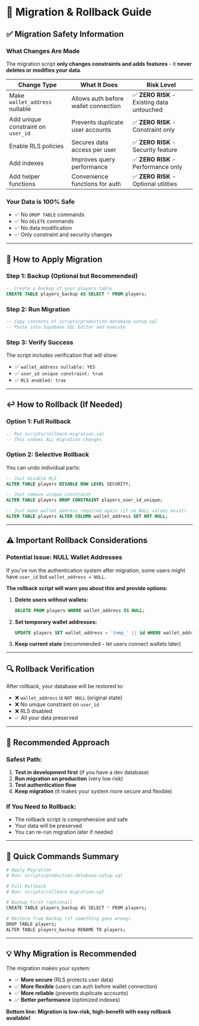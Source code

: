 # 🔄 Migration & Rollback Guide

## ✅ **Migration Safety Information**

### **What Changes Are Made**
The migration script **only changes constraints and adds features** - it **never deletes or modifies your data**.

| Change Type | What It Does | Risk Level |
|-------------|--------------|------------|
| Make `wallet_address` nullable | Allows auth before wallet connection | ✅ **ZERO RISK** - Existing data untouched |
| Add unique constraint on `user_id` | Prevents duplicate user accounts | ✅ **ZERO RISK** - Constraint only |
| Enable RLS policies | Secures data access per user | ✅ **ZERO RISK** - Security feature |
| Add indexes | Improves query performance | ✅ **ZERO RISK** - Performance only |
| Add helper functions | Convenience functions for auth | ✅ **ZERO RISK** - Optional utilities |

### **Your Data is 100% Safe**
- ✅ No `DROP TABLE` commands
- ✅ No `DELETE` commands  
- ✅ No data modification
- ✅ Only constraint and security changes

---

## 🚀 **How to Apply Migration**

### Step 1: Backup (Optional but Recommended)
```sql
-- Create a backup of your players table
CREATE TABLE players_backup AS SELECT * FROM players;
```

### Step 2: Run Migration
```sql
-- Copy contents of scripts/production-database-setup.sql
-- Paste into Supabase SQL Editor and execute
```

### Step 3: Verify Success
The script includes verification that will show:
- ✅ `wallet_address nullable: YES`
- ✅ `user_id unique constraint: true`
- ✅ `RLS enabled: true`

---

## ↩️ **How to Rollback (If Needed)**

### Option 1: Full Rollback
```sql
-- Run scripts/rollback-migration.sql
-- This undoes ALL migration changes
```

### Option 2: Selective Rollback
You can undo individual parts:

```sql
-- Just disable RLS
ALTER TABLE players DISABLE ROW LEVEL SECURITY;

-- Just remove unique constraint
ALTER TABLE players DROP CONSTRAINT players_user_id_unique;

-- Just make wallet_address required again (if no NULL values exist)
ALTER TABLE players ALTER COLUMN wallet_address SET NOT NULL;
```

---

## ⚠️ **Important Rollback Considerations**

### **Potential Issue: NULL Wallet Addresses**
If you've run the authentication system after migration, some users might have `user_id` but `wallet_address = NULL`.

**The rollback script will warn you about this and provide options:**

1. **Delete users without wallets:**
   ```sql
   DELETE FROM players WHERE wallet_address IS NULL;
   ```

2. **Set temporary wallet addresses:**
   ```sql
   UPDATE players SET wallet_address = 'temp_' || id WHERE wallet_address IS NULL;
   ```

3. **Keep current state** (recommended - let users connect wallets later)

---

## 🔍 **Rollback Verification**

After rollback, your database will be restored to:
- ❌ `wallet_address` is `NOT NULL` (original state)
- ❌ No unique constraint on `user_id`
- ❌ RLS disabled
- ✅ All your data preserved

---

## 🎯 **Recommended Approach**

### **Safest Path:**
1. **Test in development first** (if you have a dev database)
2. **Run migration on production** (very low risk)
3. **Test authentication flow**
4. **Keep migration** (it makes your system more secure and flexible)

### **If You Need to Rollback:**
- The rollback script is comprehensive and safe
- Your data will be preserved
- You can re-run migration later if needed

---

## 🔧 **Quick Commands Summary**

```bash
# Apply Migration
# Run: scripts/production-database-setup.sql

# Full Rollback  
# Run: scripts/rollback-migration.sql

# Backup First (optional)
CREATE TABLE players_backup AS SELECT * FROM players;

# Restore from Backup (if something goes wrong)
DROP TABLE players;
ALTER TABLE players_backup RENAME TO players;
```

---

## 💡 **Why Migration is Recommended**

The migration makes your system:
- ✅ **More secure** (RLS protects user data)
- ✅ **More flexible** (users can auth before wallet connection)
- ✅ **More reliable** (prevents duplicate accounts)
- ✅ **Better performance** (optimized indexes)

**Bottom line: Migration is low-risk, high-benefit with easy rollback available!**
